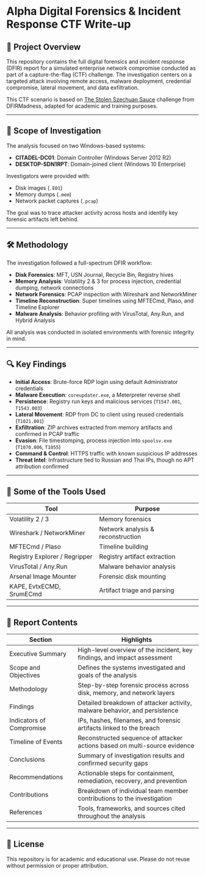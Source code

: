 # Alpha Digital Forensics & Incident Response CTF Write-up

## 📁 Project Overview

This repository contains the full digital forensics and incident response (DFIR) report for a simulated enterprise network compromise conducted as part of a capture-the-flag (CTF) challenge. The investigation centers on a targeted attack involving remote access, malware deployment, credential compromise, lateral movement, and data exfiltration.

This CTF scenario is based on [The Stolen Szechuan Sauce](https://dfirmadness.com/the-stolen-szechuan-sauce/) challenge from DFIRMadness, adapted for academic and training purposes.

---

## 🎯 Scope of Investigation

The analysis focused on two Windows-based systems:
- **CITADEL-DC01**: Domain Controller (Windows Server 2012 R2)
- **DESKTOP-SDN1RPT**: Domain-joined client (Windows 10 Enterprise)

Investigators were provided with:
- Disk images (`.E01`)
- Memory dumps (`.mem`)
- Network packet captures (`.pcap`)

The goal was to trace attacker activity across hosts and identify key forensic artifacts left behind.

---

## 🛠️ Methodology

The investigation followed a full-spectrum DFIR workflow:
- **Disk Forensics**: MFT, USN Journal, Recycle Bin, Registry hives
- **Memory Analysis**: Volatility 2 & 3 for process injection, credential dumping, network connections
- **Network Forensics**: PCAP inspection with Wireshark and NetworkMiner
- **Timeline Reconstruction**: Super timelines using MFTECmd, Plaso, and Timeline Explorer
- **Malware Analysis**: Behavior profiling with VirusTotal, Any.Run, and Hybrid Analysis

All analysis was conducted in isolated environments with forensic integrity in mind.

---

## 🔍 Key Findings

- **Initial Access**: Brute-force RDP login using default Administrator credentials
- **Malware Execution**: `coreupdater.exe`, a Meterpreter reverse shell
- **Persistence**: Registry run keys and malicious services (`T1547.001`, `T1543.003`)
- **Lateral Movement**: RDP from DC to client using reused credentials (`T1021.001`)
- **Exfiltration**: ZIP archives extracted from memory artifacts and confirmed in PCAP traffic
- **Evasion**: File timestomping, process injection into `spoolsv.exe` (`T1070.006`, `T1055`)
- **Command & Control**: HTTPS traffic with known suspicious IP addresses
- **Threat Intel**: Infrastructure tied to Russian and Thai IPs, though no APT attribution confirmed

---

## 🧰 Some of the Tools Used

| Tool                     | Purpose                          |
|--------------------------|----------------------------------|
| Volatility 2 / 3         | Memory forensics                 |
| Wireshark / NetworkMiner| Network analysis & reconstruction|
| MFTECmd / Plaso          | Timeline building                |
| Registry Explorer / Regripper | Registry artifact extraction |
| VirusTotal / Any.Run     | Malware behavior analysis        |
| Arsenal Image Mounter    | Forensic disk mounting           |
| KAPE, EvtxECMD, SrumECmd | Artifact triage and parsing      |

---

## 📑 Report Contents

| Section                   | Highlights                                                                 |
|---------------------------|---------------------------------------------------------------------------|
| Executive Summary         | High-level overview of the incident, key findings, and impact assessment  |
| Scope and Objectives      | Defines the systems investigated and goals of the analysis                |
| Methodology               | Step-by-step forensic process across disk, memory, and network layers     |
| Findings                  | Detailed breakdown of attacker activity, malware behavior, and persistence|
| Indicators of Compromise  | IPs, hashes, filenames, and forensic artifacts linked to the breach       |
| Timeline of Events        | Reconstructed sequence of attacker actions based on multi-source evidence|
| Conclusions               | Summary of investigation results and confirmed security gaps              |
| Recommendations           | Actionable steps for containment, remediation, recovery, and prevention   |
| Contributions             | Breakdown of individual team member contributions to the investigation    |
| References                | Tools, frameworks, and sources cited throughout the analysis              |

---

## 📘 License

This repository is for academic and educational use. Please do not reuse without permission or proper attribution.
